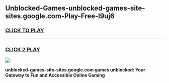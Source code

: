 
## Unblocked-Games-unblocked-games-site-sites.google.com-Play-Free-l9uj6
<h3>
<a href="https://premium76.site?title=unblocked-games-site-sites.google.com&ref=24M">CLICK TO PLAY</a></h3>
<hr>

<h3>
<a href="https://premium76.site?title=unblocked-games-site-sites.google.com&ref=24M">CLICK 2 PLAY</a>
  
</h3>

<a href="https://premium76.site?title=unblocked-games-site-sites.google.com&ref=24M"><img src="https://clearcache.store/games.png"></a>


**unblocked-games-site-sites.google.com games unblocked: Your Gateway to Fun and Accessible Online Gaming**
